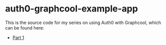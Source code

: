 # auth0-graphcool-example-app
This is the source code for my series on using Auth0 with Graphcool, which can be found here:
- [Part 1](https://codeburst.io/using-auth0-with-graphcool-part-1-7b28b421c68b)
